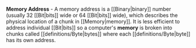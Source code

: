 **Memory Address** - A memory address is a [[Binary|binary]] number (usually 32 [[Bit|bits]] wide or 64 [[Bit|bits]] wide), which describes the physical location of a chunk in [[Memory|memory]]. It is less efficient to address individual [[Bit|bits]] so a computer's **memory** is broken into chunks called [[definitions/Byte|bytes]] where each [[definitions/Byte|byte]] has its own address.